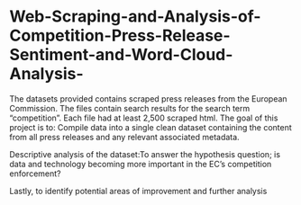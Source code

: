 # Web-Scraping-and-Analysis-of-Competition-Press-Release-Sentiment-and-Word-Cloud-Analysis-

The datasets provided contains scraped press releases from the European Commission. The files contain search results for the search term “competition”. Each file had at least 2,500 scraped html. 
The goal of this project is to:
Compile data into a single clean dataset containing the content from all press releases and any relevant associated metadata.

Descriptive analysis of the dataset:To answer the hypothesis question; is data and technology becoming more  important in the EC’s competition enforcement? 

Lastly, to identify  potential areas of improvement and further  analysis


